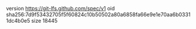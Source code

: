 version https://git-lfs.github.com/spec/v1
oid sha256:7d9f53432705f5f60824c10b50502a80a6858fa66e9e1e70aa6b03311dc4b0e5
size 18445
